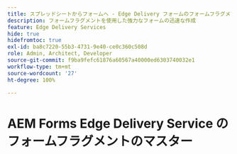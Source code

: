 ```yaml
---
title: スプレッドシートからフォームへ - Edge Delivery フォームのフォームフラグメントのマスター
description: フォームフラグメントを使用した強力なフォームの迅速な作成
feature: Edge Delivery Services
hide: true
hidefromtoc: true
exl-id: ba8c7220-55b3-4731-9e40-ce0c360c508d
role: Admin, Architect, Developer
source-git-commit: f9ba9fefc61876a60567a40000ed6303740032e1
workflow-type: tm+mt
source-wordcount: '27'
ht-degree: 100%

---
```


# AEM Forms Edge Delivery Service のフォームフラグメントのマスター
